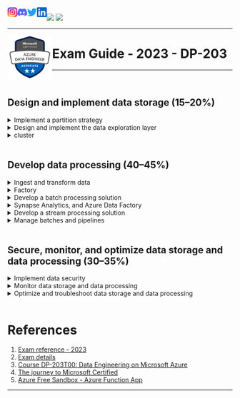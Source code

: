 <a href="https://github.com/wiseupdata/microsoft-data-engineering">
  <img align="left" alt="Wise Up Data's Instagram" width="22px" src="assets/instagram.png" />   
</a> 
<a href="https://github.com/wiseupdata/microsoft-data-engineering">
  <img align="left" alt="wise Up Data's Discord" width="22px" src="assets/discord.svg" />
</a>
<a href="https://github.com/wiseupdata/microsoft-data-engineering">
  <img align="left" alt="wise Up Data | Twitter" width="22px" src="assets/twitter.svg" />
</a>
<a href="https://github.com/wiseupdata/microsoft-data-engineering">
  <img align="left" alt="wise Up Data's LinkedIN" width="22px" src="assets/linkedin.svg" />
</a>

![](https://visitor-badge.glitch.me/badge?page_id=wiseupdata.microsoft-data-engineering&left_color=green&right_color=black) 
![](https://img.shields.io/github/license/wiseupdata/microsoft-data-engineering?style=plastic)

---

<img align="left" alt="DP-203" src="assets/badge-dp-203.png" width="100" />

# Exam Guide - 2023 - DP-203

---

<br>

## Design and implement data storage (15–20%)
    

<details>
<summary>
    Implement a partition strategy
</summary>

* Implement a partition strategy for files
* Implement a partition strategy for analytical workloads
* Implement a partition strategy for streaming workloads
* Implement a partition strategy for Azure Synapse Analytics
* Identify when partitioning is needed in Azure Data Lake Storage Gen2

</details>


<details>
<summary>
    Design and implement the data exploration layer
</summary>

* Create and execute queries by using a compute solution that leverages SQL serverless and Spark

</details>

<details>
<summary>
    cluster
</summary>

* Implement Azure Synapse Analytics database templates
* Recommend Azure Synapse Analytics database templates
* Push new or updated data lineage to Microsoft Purview
* Browse and search metadata in Microsoft Purview Data Catalog

</details>


<br>

## Develop data processing (40–45%)

<details>
<summary>
    Ingest and transform data
</summary>

* Design and implement incremental loads
* Transform data by using Apache Spark
* Transform data by using Transact-SQL (T-SQL)
* Ingest and transform data by using Azure Synapse Pipelines or Azure Data 

</details>

<details>
<summary>
    Factory
</summary>

* Transform data by using Azure Stream Analytics
* Cleanse data
* Handle duplicate data
* Handle missing data
* Handle late-arriving data
* Split data
* Shred JSON
* Encode and decode data
* Configure error handling for a transformation
* Normalize and denormalize values
* Perform data exploratory analysis

</details>

<details>
<summary>
    Develop a batch processing solution
</summary>

* Develop batch processing solutions by using Azure Data Lake Storage, Azure Databricks, Azure
</details>

<details>
<summary>
    Synapse Analytics, and Azure Data Factory
</summary>

* Use PolyBase to load data to a SQL pool
* Implement Azure Synapse Link and query the replicated data
* Create data pipelines
* Scale resources
* Configure the batch size
* Create tests for data pipelines
* Integrate Jupyter or Python notebooks into a data pipeline
* Upsert data
* Revert data to a previous state
* Configure exception handling
* Configure batch retention
* Read from and write to a delta lake

</details>

<details>
<summary>
    Develop a stream processing solution
</summary>

* Create a stream processing solution by using Stream Analytics and Azure Event Hubs
* Process data by using Spark structured streaming
* Create windowed aggregates
* Handle schema drift
* Process time series data
* Process data across partitions
* Process within one partition
* Configure checkpoints and watermarking during processing
* Scale resources
* Create tests for data pipelines
* Optimize pipelines for analytical or transactional purposes
* Handle interruptions
* Configure exception handling
* Upsert data
* Replay archived stream data

</details>

<details>
<summary>
    Manage batches and pipelines
</summary>

* Trigger batches
* Handle failed batch loads
* Validate batch loads
* Manage data pipelines in Azure Data Factory or Azure Synapse Pipelines
* Schedule data pipelines in Data Factory or Azure Synapse Pipelines
* Implement version control for pipeline artifacts
* Manage Spark jobs in a pipeline

</details>

<br>

## Secure, monitor, and optimize data storage and data processing (30–35%)

<details>
<summary>
    Implement data security
</summary>

* Implement data masking
* Encrypt data at rest and in motion
* Implement row-level and column-level security
* Implement Azure role-based access control (RBAC)
* Implement POSIX-like access control lists (ACLs) for Data Lake Storage Gen2
* Implement a data retention policy
* Implement secure endpoints (private and public)
* Implement resource tokens in Azure Databricks
* Load a DataFrame with sensitive information
* Write encrypted data to tables or Parquet files
* Manage sensitive information

</details>

<details>
<summary>
    Monitor data storage and data processing
</summary>

* Implement logging used by Azure Monitor
* Configure monitoring services
* Monitor stream processing
* Measure performance of data movement
* Monitor and update statistics about data across a system
* Monitor data pipeline performance
* Measure query performance
* Schedule and monitor pipeline tests
* Interpret Azure Monitor metrics and logs
* Implement a pipeline alert strategy

</details>

<details>
<summary>
    Optimize and troubleshoot data storage and data processing
</summary>

* Compact small files
* Handle skew in data
* Handle data spill
* Optimize resource management
* Tune queries by using indexers
* Tune queries by using cache
* Troubleshoot a failed Spark job
* Troubleshoot a failed pipeline run, including activities executed in external services

</details>


<br>

# References

1. [Exam reference - 2023](https://query.prod.cms.rt.microsoft.com/cms/api/am/binary/RE4MbYT?WT.mc_id=Azure_BoM-wwl)
1. [Exam details](https://learn.microsoft.com/en-us/certifications/exams/dp-203/)
1. [Course DP-203T00: Data Engineering on Microsoft Azure](https://learn.microsoft.com/en-us/training/courses/dp-203t00?WT.mc_id=Azure_BoM-wwl)
1. [The journey to Microsoft Certified](https://query.prod.cms.rt.microsoft.com/cms/api/am/binary/RWxODZ)
1. [Azure Free Sandbox - Azure Function App](https://learn.microsoft.com/en-us/training/modules/execute-azure-function-with-triggers/4-create-timer-trigger?pivots=csharp)

---

<br>

